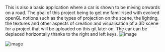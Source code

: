 This is also a basic application where a car is shown to be miving onwards on a road. The goal of this project being to get me familirised with evolved openGL notions
such as the types of projection on the scene, the lighting, the textures and other aspects of creation and visualisation of a 3D scene for a project that will be 
uploaded on this git later on.
The car can be deplaced horizontally thanks to the right and left keys.
![image](https://user-images.githubusercontent.com/80007843/165771163-ecff74c4-1666-4ab5-ba47-8711d2f20359.png)

![image](https://user-images.githubusercontent.com/80007843/165770883-443cd769-ed3e-49dd-92dc-37486b21be95.png)
